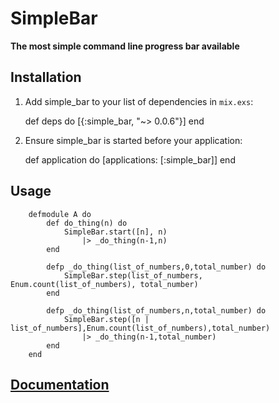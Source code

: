 # SimpleBar

**The most simple command line progress bar available**

## Installation

  1. Add simple_bar to your list of dependencies in `mix.exs`:

        def deps do
          [{:simple_bar, "~> 0.0.6"}]
        end

  2. Ensure simple_bar is started before your application:

        def application do
          [applications: [:simple_bar]]
        end


## Usage

        defmodule A do
            def do_thing(n) do
                SimpleBar.start([n], n)
                    |> _do_thing(n-1,n)
            end

            defp _do_thing(list_of_numbers,0,total_number) do
                SimpleBar.step(list_of_numbers, Enum.count(list_of_numbers), total_number)
            end

            defp _do_thing(list_of_numbers,n,total_number) do
                SimpleBar.step([n | list_of_numbers],Enum.count(list_of_numbers),total_number)
                    |> _do_thing(n-1,total_number)
            end
        end

## [Documentation](http://hexdocs.pm/simple_bar/extra-api-reference.html)